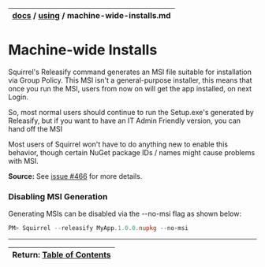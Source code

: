 | [docs](..)  / [using](.) / machine-wide-installs.md
|:---|


# Machine-wide Installs

Squirrel's Releasify command generates an MSI file suitable for installation via Group Policy. This MSI isn't a general-purpose installer, this means that once you run the MSI, users from now on will get the app installed, on next Login.

So, most normal users should continue to run the Setup.exe's generated by Releasify, but if you want to have an IT Admin Friendly version, you can hand off the MSI

Most users of Squirrel won't have to do anything new to enable this behavior, though certain NuGet package IDs / names might cause problems with MSI. 

**Source:** See [issue #466](https://github.com/Squirrel/Squirrel.Windows/issues/466) for more details.

### Disabling MSI Generation
Generating MSIs can be disabled via the --no-msi flag as shown below:

~~~powershell
PM> Squirrel --releasify MyApp.1.0.0.nupkg --no-msi
~~~ 

---
| Return: [Table of Contents](../readme.md) |
|----|
